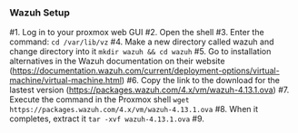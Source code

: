 ### Wazuh Setup
#1. Log in to your proxmox web GUI
#2. Open the shell
#3. Enter the command:
`cd /var/lib/vz`
#4. Make a new directory called wazuh and change directory into it
`mkdir wazuh && cd wazuh`
#5. Go to installation alternatives in the Wazuh documentation on their website (https://documentation.wazuh.com/current/deployment-options/virtual-machine/virtual-machine.html)
#6. Copy the link to the download for the lastest version (https://packages.wazuh.com/4.x/vm/wazuh-4.13.1.ova)
#7. Execute the command in the Proxmox shell
`wget https://packages.wazuh.com/4.x/vm/wazuh-4.13.1.ova`
#8. When it completes, extract it
`tar -xvf wazuh-4.13.1.ova`
#9.
